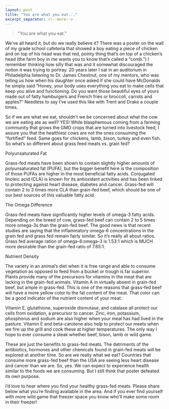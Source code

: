 ```yaml
---
layout: post
title: "You are what you eat..."
excerpt_separator: <!--more-->
---
```

> "You are what you eat."

We’ve all heard it, but do we really believe it?  There was a poster on the wall of my grade school cafeteria that showed a boy eating a piece of chicken and on top of his head was that red, pointy thing that’s on top of a chicken’s head (the farm boy in me wants you to know that’s called a “comb.”) I remember thinking how silly that was and it somewhat discouraged the notion it was trying to portray. 20 years later I sat in an auditorium in Philadelphia listening to Dr. James Chestnut, one of my mentors, who was telling us how when his daughter once asked if she could have McDonalds he simply said “Honey, your body uses everything you eat to make cells that keep you alive and functioning. Do you want those beautiful eyes of yours made out of fatty hamburgers and French fries or broccoli, carrots and apples?” Needless to say I’ve used this like with Trent and Drake a couple times.
<!--more-->

So if we are what we eat, shouldn’t we be concerned about what the cow we are eating ate as well?  YES! While blasphemous coming from a farming community that grows the GMO crops that are turned into livestock feed, I assure you that the healthiest cows are not the ones consuming the “fortified” feed.  Same goes for chickens, lamb, bison, turkey and even fish.  So what’s so different about grass feed meats vs. grain fed?

Polyunsaturated Fat

Grass-fed meats have been shown to contain slightly higher amounts of polyunsaturated fat (PUFA), but the bigger benefit here is the composition of those PUFAs are higher in the most beneficial fatty acids.  Conjugated linoleic acid (CLA) is known for its antioxidant activities and has been linked to protecting against heart disease, diabetes and cancer.  Grass-fed will contain 2 to 3 times more CLA than grain-fed beef, which should be one of our best sources of this valuable fatty acid.

The Omega Difference

Grass-fed meats have significantly higher levels of omega-3 fatty acids.  Depending on the breed of cow, grass-fed beef can contain 2 to 5 times more omega-3s than the grain-fed beef. The good news is that recent studies are saying that the inflammatory omega-6 concentrations in the grain fed and grass fed remain fairly similar.  So it’s really all about ratios.  Grass fed average ration of omega-6:omega-3 is 1.53:1 which is MUCH more desirable than the grain-fed ratio of 7.65:1.

Nutrient Density

The variety in an animal’s diet when it is free range and able to consume vegetation as opposed to feed from a bucket or trough is far superior.  Plants provide many of the precursors for vitamins in the meat that are lacking in the grain-fed animals.  Vitamin A in virtually absent in grain-fed beef, but ample in grass-fed. This is one of the reasons that grass-fed beef will have a more yellow color to the fat content of the meat.  That color can be a good indicator of the nutrient content of your meat.

Vitamin E, glutathione, superoxide dismutase, and catalase all protect our cells from oxidation, a precursor to cancer. Zinc, iron, potassium, phosphorus and sodium are also higher when your meal has had lived in the pasture. Vitamin E and beta-carotene also help to protect our meets when we fire up the grill and cook these at higher temperatures.  The only way I hope to ever consume a steak whether beef, bison, lamb or wild game.

These are just the benefits to grass-fed meats.  The detriments of the antibiotics, hormones and other chemicals found in grain-fed meats will be explored at another time. So are we really what we eat? Countries that consume more grass-fed beef than the USA are seeing less heart disease and cancer than we are.  So, yes.  We can expect to experience health similar to the foods we are consuming.  But I still think that poster defeated its own purpose.

I’d love to hear where you find your healthy grass-fed meats.  Please share below what you’re finding available in the area.  And if you ever find yourself with more wild game that freezer space you know who’ll make some room in their freezer!
